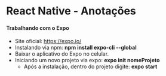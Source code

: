 # React Native - Anotações

#### Trabalhando com o Expo

- Site oficial: https://expo.io/
- Instalando via npm: **npm install expo-cli --global**
- Baixar o aplicativo do Expo no celular.
- Iniciando um novo projeto via expo: **expo init nomeProjeto**
    - Após a instalação, dentro do projeto digite: **expo start**
